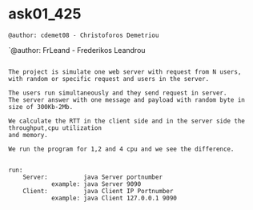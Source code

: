 # ask01_425

`@author: cdemet08 - Christoforos Demetriou`

`@author: FrLeand - Frederikos Leandrou

````

The project is simulate one web server with request from N users, 
with random or specific request and users in the server.

The users run simultaneously and they send request in server. 
The server answer with one message and payload with random byte in size of 300Kb-2Mb.

We calculate the RTT in the client side and in the server side the throughput,cpu utilization
and memory.

We run the program for 1,2 and 4 cpu and we see the difference.

````


````

run:
    Server:          java Server portnumber
            example: java Server 9090
    Client:          java Client IP Portnumber
            example: java Client 127.0.0.1 9090
            
````

